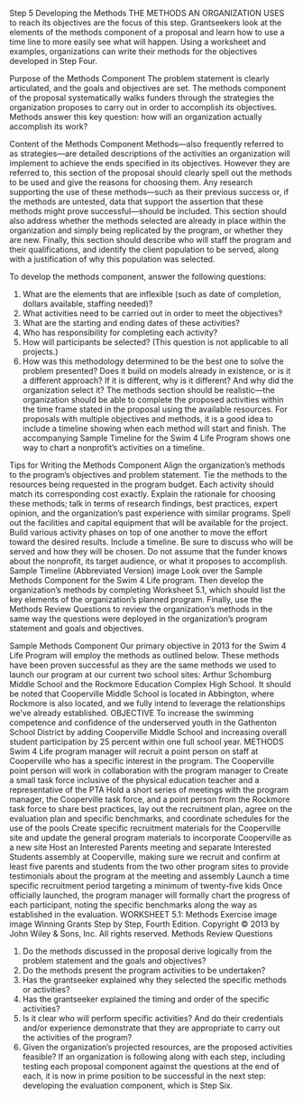 Step 5
Developing the Methods
THE METHODS AN ORGANIZATION USES to reach its objectives are the focus of this step. Grantseekers look at the elements of the methods component of a proposal and learn how to use a time line to more easily see what will happen. Using a worksheet and examples, organizations can write their methods for the objectives developed in Step Four.

Purpose of the Methods Component
The problem statement is clearly articulated, and the goals and objectives are set. The methods component of the proposal systematically walks funders through the strategies the organization proposes to carry out in order to accomplish its objectives. Methods answer this key question: how will an organization actually accomplish its work?

Content of the Methods Component
Methods—also frequently referred to as strategies—are detailed descriptions of the activities an organization will implement to achieve the ends specified in its objectives. However they are referred to, this section of the proposal should clearly spell out the methods to be used and give the reasons for choosing them. Any research supporting the use of these methods—such as their previous success or, if the methods are untested, data that support the assertion that these methods might prove successful—should be included. This section should also address whether the methods selected are already in place within the organization and simply being replicated by the program, or whether they are new. Finally, this section should describe who will staff the program and their qualifications, and identify the client population to be served, along with a justification of why this population was selected.

To develop the methods component, answer the following questions:

1. What are the elements that are inflexible (such as date of completion, dollars available, staffing needed)?
2. What activities need to be carried out in order to meet the objectives?
3. What are the starting and ending dates of these activities?
4. Who has responsibility for completing each activity?
5. How will participants be selected? (This question is not applicable to all projects.)
6. How was this methodology determined to be the best one to solve the problem presented? Does it build on models already in existence, or is it a different approach? If it is different, why is it different? And why did the organization select it?
The methods section should be realistic—the organization should be able to complete the proposed activities within the time frame stated in the proposal using the available resources. For proposals with multiple objectives and methods, it is a good idea to include a timeline showing when each method will start and finish. The accompanying Sample Timeline for the Swim 4 Life Program shows one way to chart a nonprofit’s activities on a timeline.

Tips for Writing the Methods Component
Align the organization’s methods to the program’s objectives and problem statement.
Tie the methods to the resources being requested in the program budget. Each activity should match its corresponding cost exactly.
Explain the rationale for choosing these methods; talk in terms of research findings, best practices, expert opinion, and the organization’s past experience with similar programs.
Spell out the facilities and capital equipment that will be available for the project.
Build various activity phases on top of one another to move the effort toward the desired results. Include a timeline.
Be sure to discuss who will be served and how they will be chosen.
Do not assume that the funder knows about the nonprofit, its target audience, or what it proposes to accomplish.
Sample Timeline (Abbreviated Version)
image
Look over the Sample Methods Component for the Swim 4 Life program. Then develop the organization’s methods by completing Worksheet 5.1, which should list the key elements of the organization’s planned program. Finally, use the Methods Review Questions to review the organization’s methods in the same way the questions were deployed in the organization’s program statement and goals and objectives.

Sample Methods Component
Our primary objective in 2013 for the Swim 4 Life Program will employ the methods as outlined below. These methods have been proven successful as they are the same methods we used to launch our program at our current two school sites: Arthur Schomburg Middle School and the Rockmore Education Complex High School. It should be noted that Cooperville Middle School is located in Abbington, where Rockmore is also located, and we fully intend to leverage the relationships we’ve already established.
OBJECTIVE
To increase the swimming competence and confidence of the underserved youth in the Gathenton School District by adding Cooperville Middle School and increasing overall student participation by 25 percent within one full school year.
METHODS
Swim 4 Life program manager will recruit a point person on staff at Cooperville who has a specific interest in the program.
The Cooperville point person will work in collaboration with the program manager to
Create a small task force inclusive of the physical education teacher and a representative of the PTA
Hold a short series of meetings with the program manager, the Cooperville task force, and a point person from the Rockmore task force to share best practices, lay out the recruitment plan, agree on the evaluation plan and specific benchmarks, and coordinate schedules for the use of the pools
Create specific recruitment materials for the Cooperville site and update the general program materials to incorporate Cooperville as a new site
Host an Interested Parents meeting and separate Interested Students assembly at Cooperville, making sure we recruit and confirm at least five parents and students from the two other program sites to provide testimonials about the program at the meeting and assembly
Launch a time specific recruitment period targeting a minimum of twenty-five kids
Once officially launched, the program manager will formally chart the progress of each participant, noting the specific benchmarks along the way as established in the evaluation.
WORKSHEET 5.1: Methods Exercise image
image
Winning Grants Step by Step, Fourth Edition. Copyright © 2013 by John Wiley & Sons, Inc. All rights reserved.
Methods Review Questions
1. Do the methods discussed in the proposal derive logically from the problem statement and the goals and objectives?
2. Do the methods present the program activities to be undertaken?
3. Has the grantseeker explained why they selected the specific methods or activities?
4. Has the grantseeker explained the timing and order of the specific activities?
5. Is it clear who will perform specific activities? And do their credentials and/or experience demonstrate that they are appropriate to carry out the activities of the program?
6. Given the organization’s projected resources, are the proposed activities feasible?
If an organization is following along with each step, including testing each proposal component against the questions at the end of each, it is now in prime position to be successful in the next step: developing the evaluation component, which is Step Six.